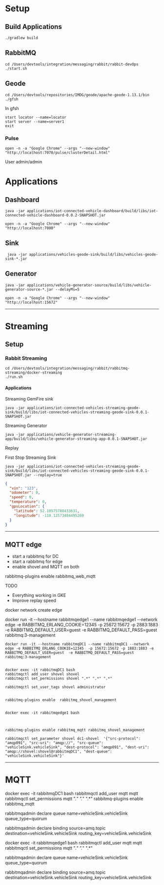 # Setup 

## Build Applications

```shell
./gradlew build
```


## RabbitMQ

```shell
cd /Users/devtools/integration/messaging/rabbit/rabbit-devOps
./start.sh
```

## Geode 

```shell
cd /Users/devtools/repositories/IMDG/geode/apache-geode-1.13.1/bin
./gfsh 
```

In gfsh

```shell
start locator --name=locator
start server --name=server1
exit
```

### Pulse

```shell
open -n -a "Google Chrome" --args "--new-window" "http://localhost:7070/pulse/clusterDetail.html"
````

User admin/admin

# Applications

## Dashboard

```shell script
java -jar applications/iot-connected-vehicle-dashboard/build/libs/iot-connected-vehicle-dashboard-0.0.2-SNAPSHOT.jar
```

```shell script
open -n -a "Google Chrome" --args "--new-window" "http://localhost:7000"
```

## Sink

```shell script
 java -jar applications/vehicles-geode-sink/build/libs/vehicles-geode-sink-*.jar
```

## Generator

```shell script
java -jar applications/vehicle-generator-source/build/libs/vehicle-generator-source-*.jar --delayMs=5 

```

```shell
open -n -a "Google Chrome" --args "--new-window" "http://localhost:15672"
```

---------------
# Streaming

## Setup

### Rabbit Streaming
```shell
cd /Users/devtools/integration/messaging/rabbit/rabbitmq-streaming/docker-streaming
./run.sh
```

#### Applications


Streaming GemFire sink

```shell
java -jar applications/iot-connected-vehicles-streaming-geode-sink/build/libs/iot-connected-vehicles-streaming-geode-sink-0.0.1-SNAPSHOT.jar
```

Streaming Generator
```shell
java -jar applications/vehicle-generator-streaming-app/build/libs/vehicle-generator-streaming-app-0.0.1-SNAPSHOT.jar
```

Replay

First Stop Streaming Sink

```shell
java -jar applications/iot-connected-vehicles-streaming-geode-sink/build/libs/iot-connected-vehicles-streaming-geode-sink-0.0.1-SNAPSHOT.jar --replay=true
 ```

```json
{
  "vin": "123",
  "odometer": 0,
  "speed": 0,
  "temperature": 0,
  "gpsLocation": {
    "latitude": 52.10575788433631,
    "longitude": -110.12573484495269
  }
}
```

------------------------

## MQTT edge


- start a rabbitmq for DC
- start a rabbitmq for edge
- enable shovel and MQTT on both

rabbitmq-plugins enable rabbitmq_web_mqtt



TODO


- Everything working in GKE
- Improve replay speed





docker network create edge

docker run -it --hostname rabbitmqedge1 --name rabbitmqedge1 --network edge -e RABBITMQ_ERLANG_COOKIE=12345  -p 25672:15672 -p 2883:1883 -e RABBITMQ_DEFAULT_USER=guest  -e RABBITMQ_DEFAULT_PASS=guest rabbitmq:3-management



```
docker run -it --hostname rabbitmqDC1 --name rabbitmqDC1 --network edge -e RABBITMQ_ERLANG_COOKIE=12345  -p 15672:15672 -p 1883:1883 -e RABBITMQ_DEFAULT_USER=guest  -e RABBITMQ_DEFAULT_PASS=guest rabbitmq:3-management


docker exec -it rabbitmqDC1 bash
rabbitmqctl add_user shovel shovel
rabbitmqctl set_permissions shovel ".*" ".*" ".*"

rabbitmqctl set_user_tags shovel administrator


rabbitmq-plugins enable  rabbitmq_shovel_management


```

```
docker exec -it rabbitmqedge1 bash



rabbitmq-plugins enable rabbitmq_mqtt rabbitmq_shovel_management

rabbitmqctl set_parameter shovel dc1-shovel  '{"src-protocol": "amqp091", "src-uri": "amqp://", "src-queue": "vehicleSink.vehicleSink", "dest-protocol": "amqp091", "dest-uri": "amqp://shovel:shovel@rabbitmqDC1", "dest-queue": "vehicleSink.vehicleSink"}'

```

----------------

# MQTT
docker exec -it rabbitmqDC1 bash
rabbitmqctl add_user mqtt mqtt
rabbitmqctl set_permissions mqtt ".*" ".*" ".*"
rabbitmq-plugins enable rabbitmq_mqtt

rabbitmqadmin declare queue name=vehicleSink.vehicleSink queue_type=quorum

rabbitmqadmin declare binding source=amq.topic  destination=vehicleSink.vehicleSink routing_key=vehicleSink.vehicleSink



docker exec -it rabbitmqedge1 bash
rabbitmqctl add_user mqtt mqtt
rabbitmqctl set_permissions mqtt ".*" ".*" ".*"

rabbitmqadmin declare queue name=vehicleSink.vehicleSink queue_type=quorum

rabbitmqadmin declare binding source=amq.topic  destination=vehicleSink.vehicleSink routing_key=vehicleSink.vehicleSink


